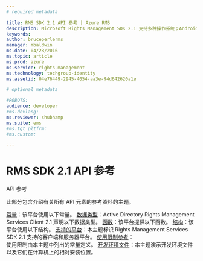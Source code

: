 ```yaml
---
# required metadata

title: RMS SDK 2.1 API 参考 | Azure RMS
description: Microsoft Rights Management SDK 2.1 支持多种操作系统；Android、iOS、OS X、Linux、Windows Phone 和 Windows 应用商店。
keywords:
author: bruceperlerms
manager: mbaldwin
ms.date: 04/28/2016
ms.topic: article
ms.prod: azure
ms.service: rights-management
ms.technology: techgroup-identity
ms.assetid: 04e76449-2945-4054-aa3e-94d642620a1e

# optional metadata

#ROBOTS:
audience: developer
#ms.devlang:
ms.reviewer: shubhamp
ms.suite: ems
#ms.tgt_pltfrm:
#ms.custom:

---
```


# RMS SDK 2.1 API 参考 

API 参考

此部分包含介绍有关所有 API 元素的参考资料的主题。

[常量](/rights-management/sdk/2.1/api/win/constants)：该平台使用以下常量。
[数据类型](/rights-management/sdk/2.1/api/win/data%20types)：Active Directory Rights Management Services Client 2.1 声明以下数据类型。
[函数](/rights-management/sdk/2.1/api/win/functions)：该平台提供以下函数。
[结构](/rights-management/sdk/2.1/api/win/structures)：该平台使用以下结构。
[支持的平台](./supported-platforms.md)：本主题标识 Rights Management Services SDK 2.1 支持的客户端和服务器平台。
[使用限制参考](./usage-restriction-reference.md)：  
使用限制由本主题中列出的常量定义。
[开发环境文件](./sdk-elements.md)：本主题演示开发环境文件以及它们在计算机上的相对安装位置。


<!--HONumber=Apr16_HO3-->


